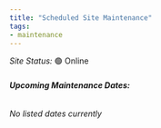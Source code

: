 ```yaml
---
title: "Scheduled Site Maintenance"
tags:
- maintenance
---
```


*Site Status:* 🟢 Online

###### **Upcoming Maintenance Dates:**
*No listed dates currently*

